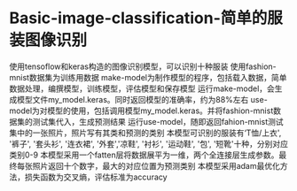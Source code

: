 # Basic-image-classification-简单的服装图像识别
使用tensoflow和keras构造的图像识别模型，可以识别十种服装
使用fashion-mnist数据集为训练用数据
make-model为制作模型的程序，包括载入数据，简单数据处理，编撰模型，训练模型，评估模型和保存模型
运行make-model，会生成模型文件my_model.keras。同时返回模型的准确率，约为88%左右
use-model为对模型的使用，包括调用模型my_model.keras。并将fashion-mnist数据集的测试集代入，生成预测结果
运行use-model，随即返回fahion-mnist测试集中的一张照片，照片写有其类和预测的类别
本模型可识别的服装有‘T恤/上衣', '裤子', '套头衫', '连衣裙', '外套','凉鞋', '衬衫', '运动鞋', '包', '短靴'十种，分别对应类别0-9
本模型采用一个fatten层将数据展平为一维，两个全连接层生成参数。最终每张照片返回十个数字，最大的对应位置为预测类别
本模型采用adam最优化方法，损失函数为交叉熵，评估标准为accuracy
